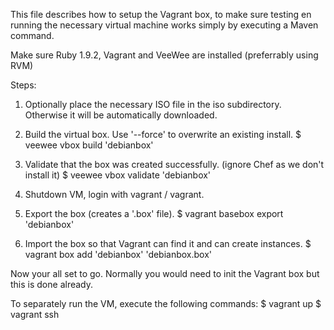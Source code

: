 This file describes how to setup the Vagrant box, to make sure testing en running the necessary virtual machine works simply by executing a Maven command.

Make sure Ruby 1.9.2, Vagrant and VeeWee are installed (preferrably using RVM)

Steps:

1) Optionally place the necessary ISO file in the iso subdirectory. Otherwise it will be automatically downloaded.

2) Build the virtual box. Use '--force' to overwrite an existing install.
$ veewee vbox build 'debianbox'

3) Validate that the box was created successfully. (ignore Chef as we don't install it)
$ veewee vbox validate 'debianbox'

4) Shutdown VM, login with vagrant / vagrant.

5) Export the box (creates a '.box' file).
$ vagrant basebox export 'debianbox'

6) Import the box so that Vagrant can find it and can create instances.
$ vagrant box add 'debianbox' 'debianbox.box'


Now your all set to go. Normally you would need to init the Vagrant box but this is done already.

To separately run the VM, execute the following commands:
$ vagrant up
$ vagrant ssh

